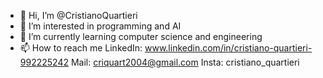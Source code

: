 - 👋 Hi, I’m @CristianoQuartieri
- 👀 I’m interested in programming and AI
- 🌱 I’m currently learning computer science and engineering
- 📫 How to reach me
  LinkedIn: www.linkedin.com/in/cristiano-quartieri-992225242
  Mail: criquart2004@gmail.com
  Insta: cristiano_quartieri
